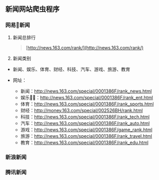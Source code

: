 ## 新闻网站爬虫程序

### 网易新闻 

1. 新闻总排行 
    > [http://news.163.com/rank/](http://news.163.com/rank/)

2. 新闻类别
    
* 新闻、娱乐、体育、财经、科技、汽车、游戏、旅游、教育

* 网址： 
    * 新闻：http://news.163.com/special/0001386F/rank_news.html
    * 娱乐：http://news.163.com/special/0001386F/rank_ent.html
    * 体育：http://news.163.com/special/0001386F/rank_sports.html
    * 财经：http://money.163.com/special/002526BH/rank.html
    * 科技：http://news.163.com/special/0001386F/rank_tech.html
    * 汽车：http://news.163.com/special/0001386F/rank_auto.html
    * 游戏：http://news.163.com/special/0001386F/game_rank.html
    * 旅游：http://news.163.com/special/0001386F/rank_travel.html
    * 教育：http://news.163.com/special/0001386F/rank_edu.html
    


### 新浪新闻
### 腾讯新闻